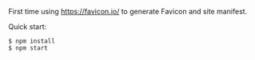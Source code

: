 First time using https://favicon.io/ to generate Favicon and site manifest.

Quick start:

```
$ npm install
$ npm start
````
